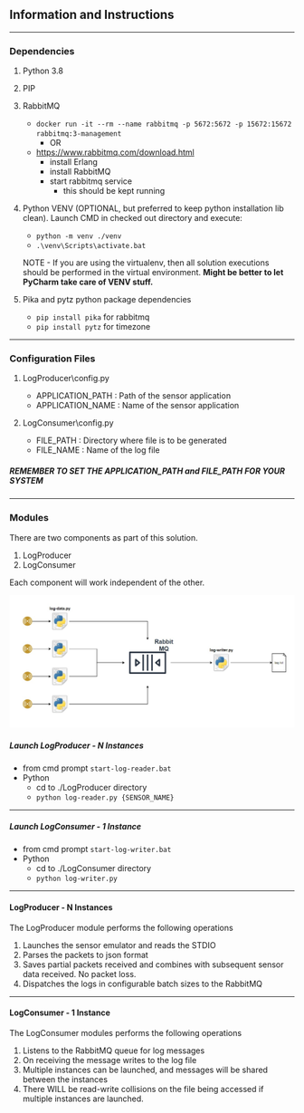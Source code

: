 ## Information and Instructions
___

### Dependencies 

1. Python 3.8

2. PIP

3. RabbitMQ
    - `docker run -it --rm --name rabbitmq -p 5672:5672 -p 15672:15672 rabbitmq:3-management`
        - OR
    - https://www.rabbitmq.com/download.html 
        - install Erlang
        - install RabbitMQ
        - start rabbitmq service
            - this should be kept running 
    
4. Python VENV (OPTIONAL, but preferred to keep python installation lib clean). 
   Launch CMD in checked out directory and execute:
    - `python -m venv ./venv`
    - `.\venv\Scripts\activate.bat`

    NOTE - If you are using the virtualenv, then all solution executions should be performed in the virtual environment. **Might be better to let PyCharm take care of VENV stuff.**
   
    
5. Pika and pytz python package dependencies 
    - `pip install pika` for rabbitmq
    - `pip install pytz` for timezone
    
---

### Configuration Files

1. LogProducer\config.py
    - APPLICATION_PATH : Path of the sensor application
    - APPLICATION_NAME : Name of the sensor application

2. LogConsumer\config.py
    - FILE_PATH : Directory where file is to be generated
    - FILE_NAME : Name of the log file 

##### REMEMBER TO SET THE APPLICATION_PATH and FILE_PATH FOR YOUR SYSTEM

---

### Modules
There are two components as part of this solution.
1. LogProducer
2. LogConsumer

Each component will work independent of the other.

![Solution_Design](./Vinnter_solution.jpg)

##### Launch LogProducer - N Instances
- from cmd prompt `start-log-reader.bat` 
- Python 
    - cd to ./LogProducer directory
    - `python log-reader.py {SENSOR_NAME}`

---

##### Launch LogConsumer - 1 Instance
- from cmd prompt `start-log-writer.bat` 
- Python 
    - cd to ./LogConsumer directory
    - `python log-writer.py`

---

#### LogProducer - N Instances

The LogProducer module performs the following operations
1. Launches the sensor emulator and reads the STDIO
2. Parses the packets to json format
3. Saves partial packets received and combines with subsequent sensor data received. No packet loss.
4. Dispatches the logs in configurable batch sizes to the RabbitMQ 

---

#### LogConsumer - 1 Instance

The LogConsumer modules performs the following operations
1. Listens to the RabbitMQ queue for log messages
2. On receiving the message writes to the log file 
3. Multiple instances can be launched, and messages will be shared between the instances
4. There WILL be read-write collisions on the file being accessed if multiple instances are launched. 



